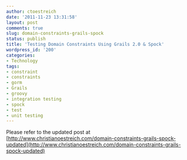 ```yaml
---
author: ctoestreich
date: '2011-11-23 13:31:58'
layout: post
comments: true
slug: domain-constraints-grails-spock
status: publish
title: 'Testing Domain Constraints Using Grails 2.0 & Spock'
wordpress_id: '200'
categories:
- Technology
tags:
- constraint
- constraints
- gorm
- Grails
- groovy
- integration testing
- spock
- test
- unit testing
---
```


Please refer to the updated post at [http://www.christianoestreich.com/domain-constraints-grails-spock-updated](http://www.christianoestreich.com/domain-constraints-grails-spock-updated)

